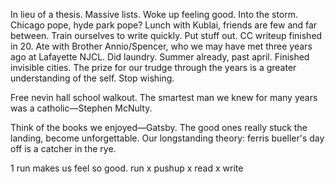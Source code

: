 In lieu of a thesis. Massive lists. Woke up feeling good. Into the storm. Chicago pope, hyde park pope? Lunch with Kublai, friends are few and far between. Train ourselves to write quickly. Put stuff out. CC writeup finished in 20. Ate with Brother Annio/Spencer, who we may have met three years ago at Lafayette NJCL. Did laundry. Summer already, past april. Finished invisible cities. The prize for our trudge through the years is a greater understanding of the self. Stop wishing.

Free nevin hall school walkout.
The smartest man we knew for many years was a catholic—Stephen McNulty.

Think of the books we enjoyed—Gatsby. The good ones really stuck the landing, become unforgettable. Our longstanding theory: ferris bueller's day off is a catcher in the rye. 

1 run makes us feel so good.
run x pushup x read x write

